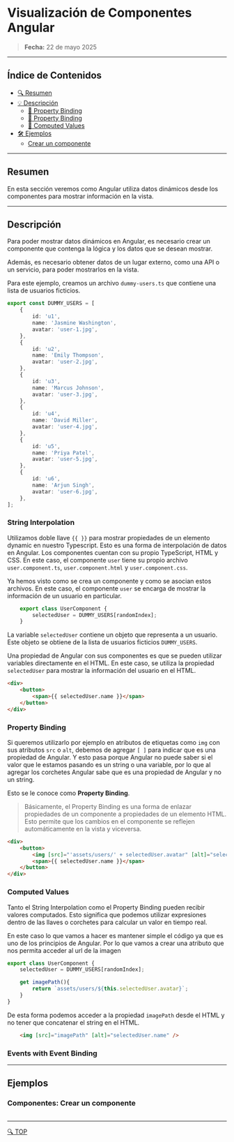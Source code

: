 # Visualización de Componentes Angular

> **Fecha:** 22 de mayo 2025

---
## Índice de Contenidos
- [🔍 Resumen](#resumen)
- [💡 Descripción](#descripción)
  - [🔧 Property Binding](#property-binding)
  - [🔧 Property Binding](#property-binding)
  - [🔧 Computed Values](#computed-values)
- [🛠️ Ejemplos](#ejemplos)
    - [Crear un componente](#componentes-crear-un-componente)

---

## Resumen
En esta sección veremos como Angular utiliza datos dinámicos desde los componentes para mostrar información en la vista.

---

## Descripción

Para poder mostrar datos dinámicos en Angular, es necesario crear un componente que contenga la lógica y los datos que se desean mostrar. 

Además, es necesario obtener datos de un lugar externo, como una API o un servicio, para poder mostrarlos en la vista.

Para este ejemplo, creamos un archivo `dummy-users.ts` que contiene una lista de usuarios ficticios.

```typescript
export const DUMMY_USERS = [
    {
        id: 'u1',
        name: 'Jasmine Washington',
        avatar: 'user-1.jpg',
    },
    {
        id: 'u2',
        name: 'Emily Thompson',
        avatar: 'user-2.jpg',
    },
    {
        id: 'u3',
        name: 'Marcus Johnson',
        avatar: 'user-3.jpg',
    },
    {
        id: 'u4',
        name: 'David Miller',
        avatar: 'user-4.jpg',
    },
    {
        id: 'u5',
        name: 'Priya Patel',
        avatar: 'user-5.jpg',
    },
    {
        id: 'u6',
        name: 'Arjun Singh',
        avatar: 'user-6.jpg',
    },
];
```

### String Interpolation
Utilizamos doble llave `{{ }}` para mostrar propiedades de un elemento dynamic en nuestro Typescript. Esto es una forma de interpolación de datos en Angular.
Los componentes cuentan con su propio TypeScript, HTML y CSS. En este caso, el componente `user` tiene su propio archivo `user.component.ts`, `user.component.html` y `user.component.css`.

Ya hemos visto como se crea un componente y como se asocian estos archivos. En este caso, el componente `user` se encarga de mostrar la información de un usuario en particular.

```typescript
    export class UserComponent {
        selectedUser = DUMMY_USERS[randomIndex];
    }
```

La variable `selectedUser` contiene un objeto que representa a un usuario. Este objeto se obtiene de la lista de usuarios ficticios `DUMMY_USERS`.

Una propiedad de Angular con sus componentes es que se pueden utilizar variables directamente en el HTML. En este caso, se utiliza la propiedad `selectedUser` para mostrar la información del usuario en el HTML.

```html
<div>
    <button>
        <span>{{ selectedUser.name }}</span>
    </button>
</div>
```
### Property Binding
Si queremos utilizarlo por ejemplo en atributos de etiquetas como `img` con sus atributos `src` o `alt`, debemos de agregar `[ ]` para indicar que es una propiedad de Angular.
Y esto pasa porque Angular no puede saber si el valor que le estamos pasando es un string o una variable, por lo que al agregar los corchetes Angular sabe que es una propiedad de Angular y no un string.

Esto se le conoce como **Property Binding**.

> Básicamente, el Property Binding es una forma de enlazar propiedades de un componente a propiedades de un elemento HTML. Esto permite que los cambios en el componente se reflejen automáticamente en la vista y viceversa.

```html
<div>
    <button>
        <img [src]="'assets/users/' + selectedUser.avatar" [alt]="selectedUser.name" />
        <span>{{ selectedUser.name }}</span>
    </button>
</div>
```
### Computed Values
Tanto el String Interpolation como el Property Binding pueden recibir valores computados. Esto significa que podemos utilizar expresiones dentro de las llaves o corchetes para calcular un valor en tiempo real.

En este caso lo que vamos a hacer es mantener simple el código ya que es uno de los principios de Angular. Por lo que vamos a crear una atributo que nos permita acceder al url de la imagen
```typescript
export class UserComponent {
    selectedUser = DUMMY_USERS[randomIndex];

    get imagePath(){
        return `assets/users/${this.selectedUser.avatar}`;
    }
}
```

De esta forma podemos acceder a la propiedad `imagePath` desde el HTML y no tener que concatenar el string en el HTML.

```html
    <img [src]="imagePath" [alt]="selectedUser.name" />
```

### Events with Event Binding

---

## Ejemplos

### Componentes: Crear un componente


```bash


```


---
[🔍 TOP](#índice-de-contenidos)